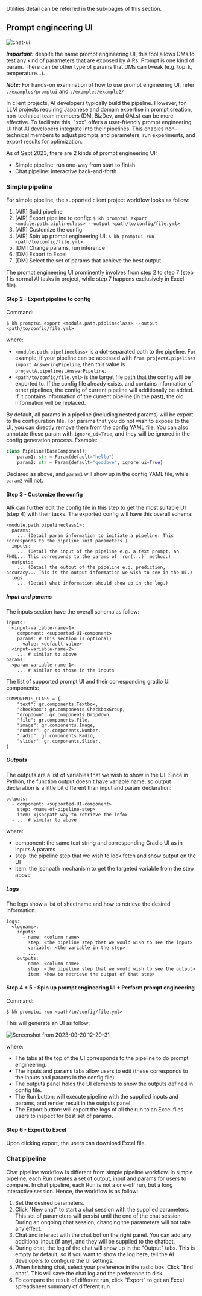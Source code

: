 Utilities detail can be referred in the sub-pages of this section.

## Prompt engineering UI

![chat-ui](images/271332562-ac8f9aac-d853-4571-a48b-d866a99eaf3e.png)

**_Important:_** despite the name prompt engineering UI, this tool allows DMs to test any kind of parameters that are exposed by AIRs. Prompt is one kind of param. There can be other type of params that DMs can tweak (e.g. top_k, temperature...).

**_Note:_** For hands-on examination of how to use prompt engineering UI, refer `./examples/promptui` and `./examples/example2/`

In client projects, AI developers typically build the pipeline. However, for LLM projects requiring Japanese and domain expertise in prompt creation, non-technical team members (DM, BizDev, and QALs) can be more effective. To facilitate this, "xxx" offers a user-friendly prompt engineering UI that AI developers integrate into their pipelines. This enables non-technical members to adjust prompts and parameters, run experiments, and export results for optimization.

As of Sept 2023, there are 2 kinds of prompt engineering UI:

- Simple pipeline: run one-way from start to finish.
- Chat pipeline: interactive back-and-forth.

### Simple pipeline

For simple pipeline, the supported client project workflow looks as follow:

1. [AIR] Build pipeline
2. [AIR] Export pipeline to config: `$ kh promptui export <module.path.piplineclass> --output <path/to/config/file.yml>`
3. [AIR] Customize the config
4. [AIR] Spin up prompt engineering UI: `$ kh promptui run <path/to/config/file.yml>`
5. [DM] Change params, run inference
6. [DM] Export to Excel
7. [DM] Select the set of params that achieve the best output

The prompt engineering UI prominently involves from step 2 to step 7 (step 1 is normal AI tasks in project, while step 7 happens exclusively in Excel file).

#### Step 2 - Export pipeline to config

Command:

```
$ kh promptui export <module.path.piplineclass> --output <path/to/config/file.yml>
```

where:

- `<module.path.pipelineclass>` is a dot-separated path to the pipeline. For example, if your pipeline can be accessed with `from projectA.pipelines import AnsweringPipeline`, then this value is `projectA.pipelines.AnswerPipeline`.
- `<path/to/config/file.yml>` is the target file path that the config will be exported to. If the config file already exists, and contains information of other pipelines, the config of current pipeline will additionally be added. If it contains information of the current pipeline (in the past), the old information will be replaced.

By default, all params in a pipeline (including nested params) will be export to the configuration file. For params that you do not wish to expose to the UI, you can directly remove them from the config YAML file. You can also annotate those param with `ignore_ui=True`, and they will be ignored in the config generation process. Example:

```python
class Pipeline(BaseComponent):
    param1: str = Param(default="hello")
    param2: str = Param(default="goodbye", ignore_ui=True)
```

Declared as above, and `param1` will show up in the config YAML file, while `param2` will not.

#### Step 3 - Customize the config

AIR can further edit the config file in this step to get the most suitable UI (step 4) with their tasks. The exported config will have this overall schema:

```
<module.path.pipelineclass1>:
  params:
    ... (Detail param information to initiate a pipeline. This corresponds to the pipeline init parameters.)
  inputs:
    ... (Detail the input of the pipeline e.g. a text prompt, an FNOL... This corresponds to the params of `run(...)` method.)
  outputs:
    ... (Detail the output of the pipeline e.g. prediction, accuracy... This is the output information we wish to see in the UI.)
  logs:
    ... (Detail what information should show up in the log.)
```

##### Input and params

The inputs section have the overall schema as follow:

```
inputs:
  <input-variable-name-1>:
    component: <supported-UI-component>
    params: # this section is optional)
      value: <default-value>
  <input-variable-name-2>:
    ... # similar to above
params:
  <param-variable-name-1>:
    ... # similar to those in the inputs
```

The list of supported prompt UI and their corresponding gradio UI components:

```
COMPONENTS_CLASS = {
    "text": gr.components.Textbox,
    "checkbox": gr.components.CheckboxGroup,
    "dropdown": gr.components.Dropdown,
    "file": gr.components.File,
    "image": gr.components.Image,
    "number": gr.components.Number,
    "radio": gr.components.Radio,
    "slider": gr.components.Slider,
}
```

##### Outputs

The outputs are a list of variables that we wish to show in the UI. Since in Python, the function output doesn't have variable name, so output declaration is a little bit different than input and param declaration:

```
outputs:
  - component: <supported-UI-component>
    step: <name-of-pipeline-step>
    item: <jsonpath way to retrieve the info>
  - ... # similar to above
```

where:

- component: the same text string and corresponding Gradio UI as in inputs & params
- step: the pipeline step that we wish to look fetch and show output on the UI
- item: the jsonpath mechanism to get the targeted variable from the step above

##### Logs

The logs show a list of sheetname and how to retrieve the desired information.

```
logs:
  <logname>:
    inputs:
      - name: <column name>
        step: <the pipeline step that we would wish to see the input>
        variable: <the variable in the step>
      - ...
    outputs:
      - name: <column name>
        step: <the pipeline step that we would wish to see the output>
        item: <how to retrieve the output of that step>
```

#### Step 4 + 5 - Spin up prompt engineering UI + Perform prompt engineering

Command:

```
$ kh promptui run <path/to/config/file.yml>
```

This will generate an UI as follow:

![Screenshot from 2023-09-20 12-20-31](images/269170198-9ac1b95a-b667-42e7-b318-98a1b805d6df.png)

where:

- The tabs at the top of the UI corresponds to the pipeline to do prompt engineering.
- The inputs and params tabs allow users to edit (these corresponds to the inputs and params in the config file).
- The outputs panel holds the UI elements to show the outputs defined in config file.
- The Run button: will execute pipeline with the supplied inputs and params, and render result in the outputs panel.
- The Export button: will export the logs of all the run to an Excel files users to inspect for best set of params.

#### Step 6 - Export to Excel

Upon clicking export, the users can download Excel file.

### Chat pipeline

Chat pipeline workflow is different from simple pipeline workflow. In simple pipeline, each Run creates a set of output, input and params for users to compare. In chat pipeline, each Run is not a one-off run, but a long interactive session. Hence, the workflow is as follow:

1. Set the desired parameters.
2. Click "New chat" to start a chat session with the supplied parameters. This set of parameters will persist until the end of the chat session. During an ongoing chat session, changing the parameters will not take any effect.
3. Chat and interact with the chat bot on the right panel. You can add any additional input (if any), and they will be supplied to the chatbot.
4. During chat, the log of the chat will show up in the "Output" tabs. This is empty by default, so if you want to show the log here, tell the AI developers to configure the UI settings.
5. When finishing chat, select your preference in the radio box. Click "End chat". This will save the chat log and the preference to disk.
6. To compare the result of different run, click "Export" to get an Excel spreadsheet summary of different run.
